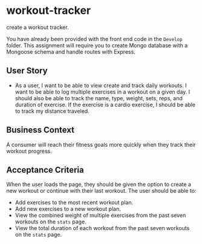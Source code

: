 # workout-tracker
create a workout tracker. 

You have already been provided with the front end code in the `Develop` folder. 
This assignment will require you to create Mongo database with a Mongoose schema and handle routes with Express.  

## User Story  
* As a user, I want to be able to view create and track daily workouts. I want to be able to log multiple exercises in a workout on a given day. I should also be able to track the name, type, weight, sets, reps, and duration of exercise. If the exercise is a cardio exercise, I should be able to track my distance traveled.  
## Business Context  
A consumer will reach their fitness goals more quickly when they track their workout progress.  
## Acceptance Criteria  
When the user loads the page, they should be given the option to create a new workout or continue with their last workout.  The user should be able to:    
* Add exercises to the most recent workout plan.    
* Add new exercises to a new workout plan.    
* View the combined weight of multiple exercises from the past seven workouts on the `stats` page.    
* View the total duration of each workout from the past seven workouts on the `stats` page.
